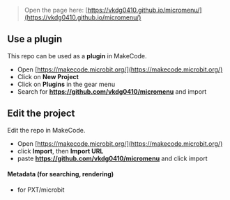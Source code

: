 
> Open the page here: [https://vkdg0410.github.io/micromenu/](https://vkdg0410.github.io/micromenu/)

## Use a plugin

This repo can be used as a **plugin** in MakeCode.

* Open [https://makecode.microbit.org/](https://makecode.microbit.org/)
* Click on **New Project**
* Click on **Plugins** in the gear menu
* Search for **https://github.com/vkdg0410/micromenu** and import

## Edit the project

Edit the repo in MakeCode.

* Open [https://makecode.microbit.org/](https://makecode.microbit.org/)
* click **Import**, then **Import URL**
* paste **https://github.com/vkdg0410/micromenu** and click import

#### Metadata (for searching, rendering)

* for PXT/microbit
<script>src="https://makecode.com/gh-pages-embed.js"> </script> <script>makeCodeRender("{{ site.makecode.home_url }}", "{{ site.github.owner_name }}/{{ site.github.repository_name }}");</script>
